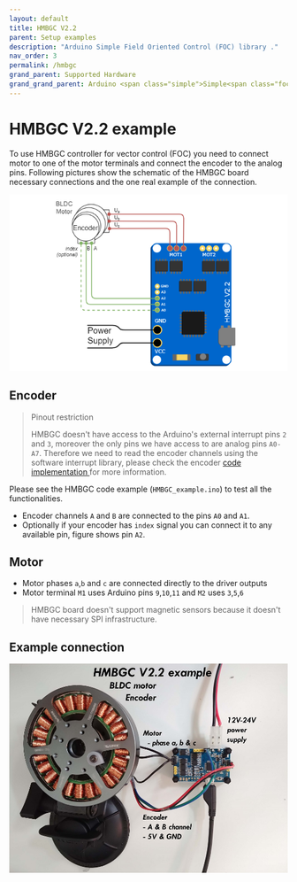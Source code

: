 ```yaml
---
layout: default
title: HMBGC V2.2
parent: Setup examples
description: "Arduino Simple Field Oriented Control (FOC) library ."
nav_order: 3
permalink: /hmbgc
grand_parent: Supported Hardware
grand_grand_parent: Arduino <span class="simple">Simple<span class="foc">FOC</span>library</span>
---
```



# HMBGC V2.2 example
To use HMBGC controller for vector control (FOC) you need to connect motor to one of the motor terminals and connect the encoder to the analog pins. Following pictures show the schematic of the HMBGC board necessary connections and the one real example of the connection.

<p>	<img src="extras/Images/hmbgc_connection.png" class="width50"> </p>
 
 
## Encoder
<blockquote class="warning"> <p class="heading">Pinout restriction</p>
HMBGC doesn't have access to the Arduino's external interrupt pins <code class="highlighter-rouge">2</code> and <code class="highlighter-rouge">3</code>, moreover the only pins we have access to are analog pins <code class="highlighter-rouge">A0-A7</code>. 
Therefore we need to read the encoder channels using the software interrupt library, please check the  encoder <a href="encoder">code implementation </a> for more information. </blockquote>

Please see the HMBGC code example (`HMBGC_example.ino`) to test all the functionalities.

- Encoder channels `A` and `B` are connected to the pins `A0` and `A1`.
- Optionally if your encoder has `index` signal you can connect it to any available pin, figure shows pin `A2`.  

## Motor
- Motor phases `a`,`b` and `c` are connected directly to the driver outputs
- Motor terminal `M1` uses Arduino pins `9`,`10`,`11` and `M2` uses `3`,`5`,`6`



<blockquote class="danger"> HMBGC board doesn't support magnetic sensors because it doesn't have necessary SPI infrastructure.</blockquote>

## Example connection
<p><img src="extras/Images/hmbgc_v22.jpg" class="width60">
</p>